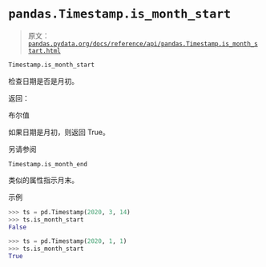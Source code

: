 # `pandas.Timestamp.is_month_start`

> 原文：[`pandas.pydata.org/docs/reference/api/pandas.Timestamp.is_month_start.html`](https://pandas.pydata.org/docs/reference/api/pandas.Timestamp.is_month_start.html)

```py
Timestamp.is_month_start
```

检查日期是否是月初。

返回：

布尔值

如果日期是月初，则返回 True。

另请参阅

`Timestamp.is_month_end`

类似的属性指示月末。

示例

```py
>>> ts = pd.Timestamp(2020, 3, 14)
>>> ts.is_month_start
False 
```

```py
>>> ts = pd.Timestamp(2020, 1, 1)
>>> ts.is_month_start
True 
```
